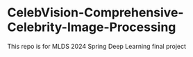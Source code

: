 # CelebVision-Comprehensive-Celebrity-Image-Processing
This repo is for MLDS 2024 Spring Deep Learning final project
